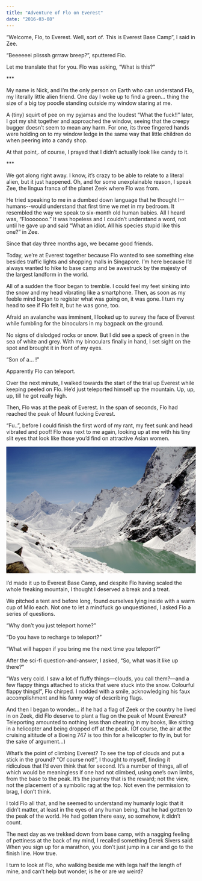 ```yaml
---
title: "Adventure of Flo on Everest"
date: "2016-03-08"
---
```


“Welcome, Flo, to Everest. Well, sort of. This is Everest Base Camp”, I said in Zee.

“Beeeeeei plisssh grrraw breep?”, sputtered Flo.

Let me translate that for you. Flo was asking, “What is this?”

\*\*\*

My name is Nick, and I’m the only person on Earth who can understand Flo, my literally little alien friend. One day I woke up to find a green... thing the size of a big toy poodle standing outside my window staring at me.

A (tiny) squirt of pee on my pyjamas and the loudest “What the fuck!!” later, I got my shit together and approached the window, seeing that the creepy bugger doesn’t seem to mean any harm. For one, its three fingered hands were holding on to my window ledge in the same way that little children do when peering into a candy shop.

At that point,. of course, I prayed that I didn’t actually look like candy to it.

\*\*\*

We got along right away. I know, it’s crazy to be able to relate to a literal alien, but it just happened. Oh, and for some unexplainable reason, I speak Zee, the lingua franca of the planet Zeek where Flo was from.

He tried speaking to me in a dumbed down language that he thought I--humans--would understand that first time we met in my bedroom. It resembled the way we speak to six-month old human babies. All I heard was, “Flooooooo.” It was hopeless and I couldn’t understand a word, not until he gave up and said “What an idiot. All his species stupid like this one?” in Zee.

Since that day three months ago, we became good friends.

Today, we’re at Everest together because Flo wanted to see something else besides traffic lights and shopping malls in Singapore. I’m here because I’d always wanted to hike to base camp and be awestruck by the majesty of the largest landform in the world.

All of a sudden the floor began to tremble. I could feel my feet sinking into the snow and my head vibrating like a smartphone. Then, as soon as my feeble mind began to register what was going on, it was gone. I turn my head to see if Flo felt it, but he was gone, too.

Afraid an avalanche was imminent, I looked up to survey the face of Everest while fumbling for the binoculars in my bagpack on the ground.

No signs of dislodged rocks or snow. But I did see a speck of green in the sea of white and grey. With my binoculars finally in hand, I set sight on the spot and brought it in front of my eyes.

“Son of a... !”

Apparently Flo can teleport.

Over the next minute, I walked towards the start of the trial up Everest while keeping peeled on Flo. He’d just teleported himself up the mountain. Up, up, up, till he got really high.

Then, Flo was at the peak of Everest. In the span of seconds, Flo had reached the peak of Mount fucking Everest.

“Fu..”, before I could finish the first word of my rant, my feet sunk and head vibrated and poof! Flo was next to me again, looking up at me with his tiny slit eyes that look like those you’d find on attractive Asian women.

![snow mountains](images/snow-mountains-1024x683.jpeg)

I’d made it up to Everest Base Camp, and despite Flo having scaled the whole freaking mountain, I thought I deserved a break and a treat.

We pitched a tent and before long, found ourselves lying inside with a warm cup of Milo each. Not one to let a mindfuck go unquestioned, I asked Flo a series of questions.

“Why don’t you just teleport home?”

“Do you have to recharge to teleport?”

“What will happen if you bring me the next time you teleport?”

After the sci-fi question-and-answer, I asked, “So, what was it like up there?”

“Was very cold. I saw a lot of fluffy things—clouds, you call them?—and a few flappy things attached to sticks that were stuck into the snow. Colourful flappy things!”, Flo chirped. I nodded with a smile, acknowledging his faux accomplishment and his funny way of describing flags.

And then I began to wonder... if he had a flag of Zeek or the country he lived in on Zeek, did Flo deserve to plant a flag on the peak of Mount Everest? Teleporting amounted to nothing less than cheating in my books, like sitting in a helicopter and being dropped off at the peak. (Of course, the air at the cruising altitude of a Boeing 747 is too thin for a helicopter to fly in, but for the sake of argument...)

What’s the point of climbing Everest? To see the top of clouds and put a stick in the ground? "Of course not!”, I thought to myself, finding it ridiculous that I’d even think that for second. It’s a number of things, all of which would be meaningless if one had not climbed, using one’s own limbs, from the base to the peak. It’s the journey that is the reward; not the view, not the placement of a symbolic rag at the top. Not even the permission to brag, I don’t think.

I told Flo all that, and he seemed to understand my humanly logic that it didn’t matter, at least in the eyes of any human being, that he had gotten to the peak of the world. He had gotten there easy, so somehow, it didn’t count.

The next day as we trekked down from base camp, with a nagging feeling of pettiness at the back of my mind, I recalled something Derek Sivers said: When you sign up for a marathon, you don’t just jump in a car and go to the finish line. How true.

I turn to look at Flo, who walking beside me with legs half the length of mine, and can’t help but wonder, is he or are _we_ weird?
